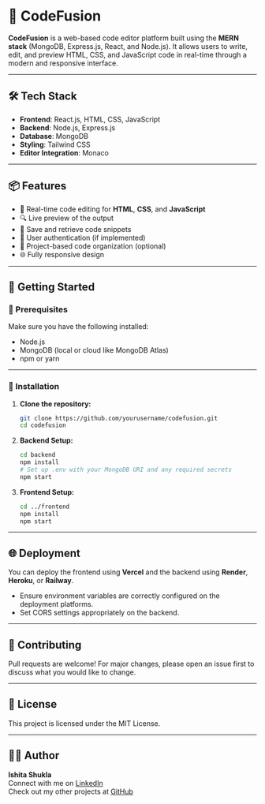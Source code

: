 
# 🚀 CodeFusion

**CodeFusion** is a web-based code editor platform built using the **MERN stack** (MongoDB, Express.js, React, and Node.js). It allows users to write, edit, and preview HTML, CSS, and JavaScript code in real-time through a modern and responsive interface.

---

## 🛠️ Tech Stack

- **Frontend**: React.js, HTML, CSS, JavaScript
- **Backend**: Node.js, Express.js
- **Database**: MongoDB
- **Styling**: Tailwind CSS
- **Editor Integration**: Monaco

---

## 📦 Features

- 📝 Real-time code editing for **HTML**, **CSS**, and **JavaScript**
- 🔍 Live preview of the output
- 💾 Save and retrieve code snippets
- 🧾 User authentication (if implemented)
- 📁 Project-based code organization (optional)
- 🌐 Fully responsive design


---

## 🚀 Getting Started

### 🔧 Prerequisites

Make sure you have the following installed:

- Node.js
- MongoDB (local or cloud like MongoDB Atlas)
- npm or yarn

---

### 🔌 Installation

1. **Clone the repository:**
   ```bash
   git clone https://github.com/yourusername/codefusion.git
   cd codefusion
   ```

2. **Backend Setup:**
   ```bash
   cd backend
   npm install
   # Set up .env with your MongoDB URI and any required secrets
   npm start
   ```

3. **Frontend Setup:**
   ```bash
   cd ../frontend
   npm install
   npm start
   ```

---

## 🌐 Deployment

You can deploy the frontend using **Vercel** and the backend using **Render**, **Heroku**, or **Railway**.

- Ensure environment variables are correctly configured on the deployment platforms.
- Set CORS settings appropriately on the backend.

---

## 🤝 Contributing

Pull requests are welcome! For major changes, please open an issue first to discuss what you would like to change.

---

## 📄 License

This project is licensed under the MIT License.

---

## 🙋‍♂️ Author

**Ishita Shukla**  
Connect with me on [LinkedIn](http://www.linkedin.com/in/ishita20)  
Check out my other projects at [GitHub](https://github.com/Ishitashukla1920)

